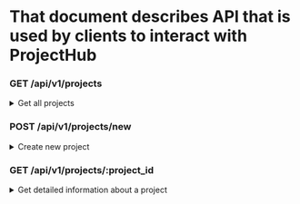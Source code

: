 # That document describes API that is used by clients to interact with ProjectHub

### GET /api/v1/projects
<details>
<summary>Get all projects</summary>

#### Example:
	
```
curl --location --request GET 'https://project-hub.herokuapp.com/api/v1/projects' \
--header 'Content-Type: application/json'
```
	
#### Response:
HTTP status code: 200
```
{
	"projects": [
		{
			"id": 1,
			"title": "project 1",
			"description": "description 1",
			"status": "IN_PROGRESS",
			"image_url": "https://schemazone.com/wp-content/uploads/2021/03/Project-Manager.jpg",
		},
		{
			"id": 2,
			"title": "project 2",
			"description": "description 2",
			"status": "OPEN",
			"image_url": "https://schemazone.com/wp-content/uploads/2021/03/Project-Manager.jpg",
			"available_roles": ["role1", "role2", "role3"]
		}
	]
}
```
</details>

### POST /api/v1/projects/new
<details>
<summary>Create new project</summary>

#### Request body:
```
{
	"title": string,
	"description": string,
	"my_role": string
}
```

#### Example:
```
curl --location --request POST 'https://cub.it/api/v1/user/new' \
--header 'Content-Type: application/json' \
--data-raw '{
  "title": "ProjectHub",
  "description": "Supper cool project idea!",
  "my_role": "Front-end developer"
}'
```

#### Response:
HTTP status code: 200
```
{
  "project_id": "789982"
}
```
</details>

### GET /api/v1/projects/:project_id
<details>
<summary>Get detailed information about a project</summary>

#### Example:
	
```
curl --location --request GET 'https://project-hub.herokuapp.com/api/v1/projects/98567' \
--header 'Content-Type: application/json'
```
	
#### Response:
HTTP status code: 200
```
{
  "id": 98567,
  "title": "project 1",
  "description": "project 1",
  "status": "IN_PROGRESS",
  "project_img_url": "https://schemazone.com/wp-content/uploads/2021/03/Project-Manager.jpg",
  "created_date": "2023-02-23T09:32:13.785+00:00",
  "roles": [
    {
      "role_name": "Front-end",
      "description": "Work on React application",
      "user": {
        "id": 17887,
        "image_url": "https://schemazone.com/wp-content/uploads/2021/03/Project-Manager.jpg",
        "name": "Alex"
      }
    },
    {
      "role_name": "Back-end",
      "description": "Work on Spring application",
      "user": {
        "id": 78991,
        "image_url": "https://schemazone.com/wp-content/uploads/2021/03/Project-Manager.jpg",
        "name": "John"
      }
    }
  ]
}
```
</details>
